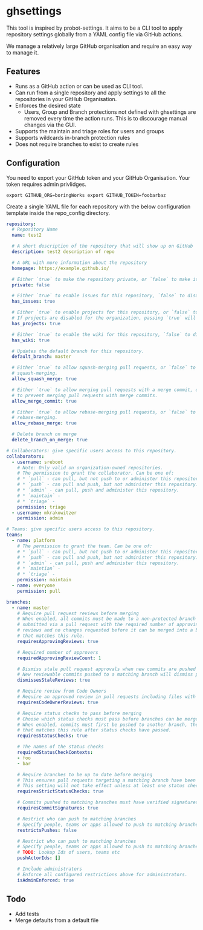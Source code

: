 # ghsettings

This tool is inspired by probot-settings. It aims to be a CLI tool to apply repository settings globally from a YAML config file via GitHub actions.

We manage a relatively large GitHub organisation and require an easy way to manage it.

## Features
* Runs as a GitHub action or can be used as CLI tool.
* Can run from a single repository and apply settings to all the repositories in your GitHub Organisation.
* Enforces the desired state
  * Users, Group and Branch protections not defined with ghsettings are removed every time the action runs. This is to discourage manual changes via the GUI.
* Supports the maintain and triage roles for users and groups
* Supports wildcards in-branch protection rules
* Does not require branches to exist to create rules

## Configuration

You need to export your GitHub token and your GitHub Organisation. Your token requires admin privlidges.

`
export GITHUB_ORG=boringWorks
export GITHUB_TOKEN=foobarbaz
`

Create a single YAML file for each repository with the below configuration template inside the repo_config directory.

```yaml
repository:
  # Repository Name
  name: test2

  # A short description of the repository that will show up on GitHub
  description: test2 description of repo

  # A URL with more information about the repository
  homepage: https://example.github.io/

  # Either `true` to make the repository private, or `false` to make it public.
  private: false

  # Either `true` to enable issues for this repository, `false` to disable them.
  has_issues: true

  # Either `true` to enable projects for this repository, or `false` to disable them.
  # If projects are disabled for the organization, passing `true` will cause an API error.
  has_projects: true

  # Either `true` to enable the wiki for this repository, `false` to disable it.
  has_wiki: true

  # Updates the default branch for this repository.
  default_branch: master

  # Either `true` to allow squash-merging pull requests, or `false` to prevent
  # squash-merging.
  allow_squash_merge: true

  # Either `true` to allow merging pull requests with a merge commit, or `false`
  # to prevent merging pull requests with merge commits.
  allow_merge_commit: true

  # Either `true` to allow rebase-merging pull requests, or `false` to prevent
  # rebase-merging.
  allow_rebase_merge: true

  # Delete branch on merge
  delete_branch_on_merge: true

# Collaborators: give specific users access to this repository.
collaborators:
  - username: sreboot
    # Note: Only valid on organization-owned repositories.
    # The permission to grant the collaborator. Can be one of:
    # * `pull` - can pull, but not push to or administer this repository.
    # * `push` - can pull and push, but not administer this repository.
    # * `admin` - can pull, push and administer this repository.
    # * `maintain` - 
    # * `triage` - 
    permission: triage
  - username: mkrakowitzer
    permission: admin

# Teams: give specific users access to this repository.
teams:
  - name: platform
    # The permission to grant the team. Can be one of:
    # * `pull` - can pull, but not push to or administer this repository.
    # * `push` - can pull and push, but not administer this repository.
    # * `admin` - can pull, push and administer this repository.
    # * `maintian` - 
    # * `triage` - 
    permission: maintain
  - name: everyone
    permission: pull

branches:
  - name: master
    # Require pull request reviews before merging
    # When enabled, all commits must be made to a non-protected branch and
    # submitted via a pull request with the required number of approving 
    # reviews and no changes requested before it can be merged into a branch
    # that matches this rule.
    requiresApprovingReviews: true

    # Required number of approvers
    requiredApprovingReviewCount: 1

    # Dismiss stale pull request approvals when new commits are pushed
    # New reviewable commits pushed to a matching branch will dismiss pull request review approvals.
    dismissesStaleReviews: true

    # Require review from Code Owners
    # Require an approved review in pull requests including files with a designated code owner.
    requiresCodeOwnerReviews: true

    # Require status checks to pass before merging
    # Choose which status checks must pass before branches can be merged into a branch that matches this rule.
    # When enabled, commits must first be pushed to another branch, then merged or pushed directly to a branch
    # that matches this rule after status checks have passed.
    requiresStatusChecks: true

    # The names of the status checks
    requiredStatusCheckContexts:
    - foo
    - bar

    # Require branches to be up to date before merging
    # This ensures pull requests targeting a matching branch have been tested with the latest code.
    # This setting will not take effect unless at least one status check is enabled.
    requiresStrictStatusChecks: true

    # Commits pushed to matching branches must have verified signatures.
    requiresCommitSignatures: true

    # Restrict who can push to matching branches
    # Specify people, teams or apps allowed to push to matching branches. Required status checks will still prevent these people, teams and apps from merging if the checks fail.
    restrictsPushes: false

    # Restrict who can push to matching branches
    # Specify people, teams or apps allowed to push to matching branches. Required status checks will still prevent these people, teams and apps from merging if the checks fail.
    # TODO: Lookup Ids of users, teams etc
    pushActorIds: []

    # Include administrators
    # Enforce all configured restrictions above for administrators.
    isAdminEnforced: true
```

## Todo

* Add tests
* Merge defaults from a default file